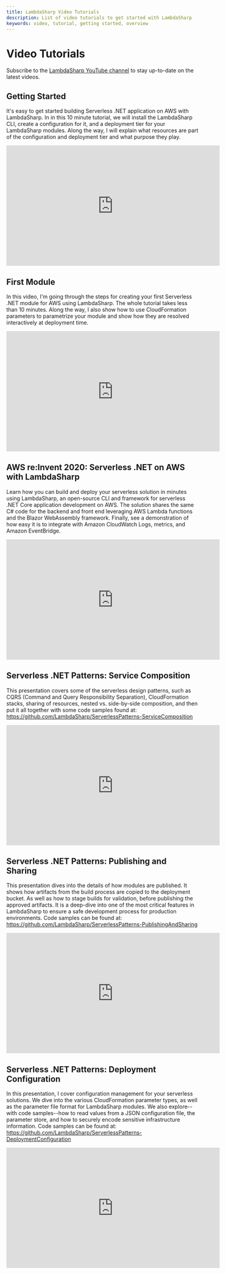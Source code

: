 ```yaml
---
title: LambdaSharp Video Tutorials
description: List of video tutorials to get started with LambdaSharp
keywords: video, tutorial, getting started, overview
---
```


# Video Tutorials

Subscribe to the [LambdaSharp YouTube channel](https://www.youtube.com/channel/UC9zH5HkC6dHvuFJR6_XZzFg) to stay up-to-date on the latest videos.

## Getting Started

It's easy to get started building Serverless .NET application on AWS with LambdaSharp. In in this 10 minute tutorial, we will install the LambdaSharp CLI, create a configuration for it, and a deployment tier for your LambdaSharp modules. Along the way, I will explain what resources are part of the configuration and deployment tier and what purpose they play.

<iframe width="560" height="315" src="https://www.youtube.com/embed/2N6mw8rObng" frameborder="0" allow="accelerometer; autoplay; encrypted-media; gyroscope; picture-in-picture" allowfullscreen></iframe>

## First Module

In this video, I'm going through the steps for creating your first Serverless .NET module for AWS using  LambdaSharp. The whole tutorial takes less than 10 minutes. Along the way, I also show how to use CloudFormation parameters to parametrize your module and show how they are resolved interactively at deployment time.

<iframe width="560" height="315" src="https://www.youtube.com/embed/35fyBngzUSs" frameborder="0" allow="accelerometer; autoplay; encrypted-media; gyroscope; picture-in-picture" allowfullscreen></iframe>

## AWS re:Invent 2020: Serverless .NET on AWS with LambdaSharp

Learn how you can build and deploy your serverless solution in minutes using LambdaSharp, an open-source CLI and framework for serverless .NET Core application development on AWS. The solution shares the same C# code for the backend and front end leveraging AWS Lambda functions and the Blazor WebAssembly framework. Finally, see a demonstration of how easy it is to integrate with Amazon CloudWatch Logs, metrics, and Amazon EventBridge.

<iframe width="560" height="315" src="https://www.youtube.com/embed/wN_0mQ7AUg8" frameborder="0" allow="accelerometer; autoplay; encrypted-media; gyroscope; picture-in-picture" allowfullscreen></iframe>

## Serverless .NET Patterns: Service Composition

This presentation covers some of the serverless design patterns, such as CQRS (Command and Query Responsibility Separation), CloudFormation stacks, sharing of resources, nested vs. side-by-side composition, and then put it all together with some code samples found at: https://github.com/LambdaSharp/ServerlessPatterns-ServiceComposition

<iframe width="560" height="315" src="https://www.youtube.com/embed/P8o7ZI8XCRg" frameborder="0" allow="accelerometer; autoplay; encrypted-media; gyroscope; picture-in-picture" allowfullscreen></iframe>

## Serverless .NET Patterns: Publishing and Sharing

This presentation dives into the details of how modules are published. It shows how artifacts from the build process are copied to the deployment bucket. As well as how to stage builds for validation, before publishing the approved artifacts. It is a deep-dive into one of the most critical features in LambdaSharp to ensure a safe development process for production environments. Code samples can be found at: https://github.com/LambdaSharp/ServerlessPatterns-PublishingAndSharing

<iframe width="560" height="315" src="https://www.youtube.com/embed/d7J0cyhCZUc" frameborder="0" allow="accelerometer; autoplay; encrypted-media; gyroscope; picture-in-picture" allowfullscreen></iframe>

## Serverless .NET Patterns: Deployment Configuration

In this presentation, I cover configuration management for your serverless solutions. We dive into the various CloudFormation parameter types, as well as the parameter file format for LambdaSharp modules. We also explore--with code samples--how to read values from a JSON configuration file, the parameter store, and how to securely encode sensitive infrastructure information. Code samples can be found at: https://github.com/LambdaSharp/ServerlessPatterns-DeploymentConfiguration

<iframe width="560" height="315" src="https://www.youtube.com/embed/shVf1jjz83E" frameborder="0" allow="accelerometer; autoplay; clipboard-write; encrypted-media; gyroscope; picture-in-picture" allowfullscreen></iframe>